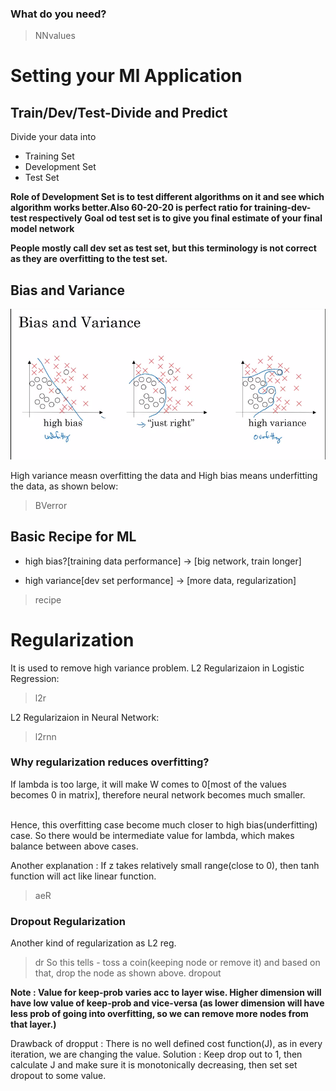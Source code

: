 ### What do you need?
>NNvalues

# Setting your Ml Application
## Train/Dev/Test-Divide and Predict
Divide your data into 
- Training Set
- Development Set
- Test Set

**Role of Development Set is to test different algorithms on it and see which algorithm works better.Also 60-20-20 is perfect ratio for training-dev-test respectively**
 **Goal od test set is to give you final estimate of your final model network**

**People mostly call dev set as test set, but this terminology is not correct as they are overfitting to the test set.**

## Bias and Variance
![alt text](../images/BandV.png "Neural Networks")



High variance measn overfitting the data and High bias means underfitting the data, as shown below:

>BVerror

## Basic Recipe for ML
- high bias?[training data performance] -> [big network, train longer]

- high variance[dev set performance] -> [more data, regularization]

>recipe

# Regularization
It is used to remove high variance problem.
L2 Regularizaion in Logistic Regression:
>l2r
 
 L2 Regularizaion in Neural Network:
 >l2rnn

 ### Why regularization reduces overfitting?
 If lambda is too large, it will make W comes to 0[most of the values becomes 0 in matrix], therefore neural network becomes much smaller.

<br>
Hence, this overfitting case become much closer to high bias(underfitting) case. So there would be intermediate value for lambda, which makes balance between above cases.

Another explanation :
If z takes relatively small range(close to 0), then tanh function will act like linear function.
>aeR

### Dropout Regularization
Another kind of regularization as L2 reg.
>dr
So this tells - toss a coin(keeping node or remove it) and based on that, drop the node as shown above.
>dropout

**Note : Value for keep-prob varies acc to layer wise. Higher dimension will have low value of keep-prob and vice-versa (as lower dimension will have less prob of going into overfitting, so we can remove more nodes from that layer.)**

Drawback of dropput : There is no well defined cost function(J), as in every iteration, we are changing the value. 
Solution : Keep drop out to 1, then calculate J and make sure it is monotonically decreasing, then set set dropout to some value.

